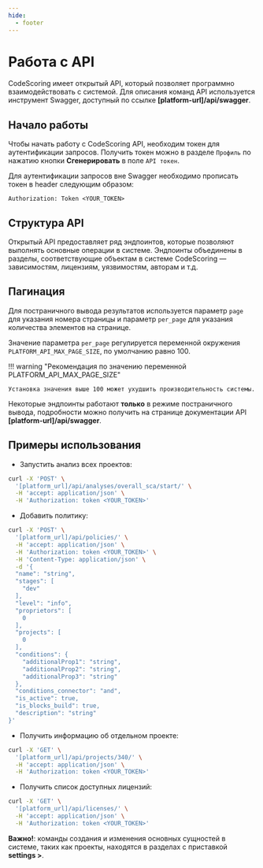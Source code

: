 ```yaml
---
hide:
  - footer
---
```


# Работа с API

CodeScoring имеет открытый API, который позволяет программно взаимодействовать с системой. Для описания команд API используется инструмент Swagger, доступный по ссылке **[platform-url]/api/swagger**.

## Начало работы

Чтобы начать работу с CodeScoring API, необходим токен для аутентификации запросов. Получить токен можно в разделе `Профиль` по нажатию кнопки **Сгенерировать** в поле `API токен`.

Для аутентификации запросов вне Swagger необходимо прописать токен в header следующим образом:

`Authorization: Token <YOUR_TOKEN>`

## Структура API

Открытый API предоставляет ряд эндпоинтов, которые позволяют выполнять основные операции в системе. Эндпоинты объединены в разделы, соответствующие объектам в системе CodeScoring — зависимостям, лицензиям, уязвимостям, авторам и т.д.

## Пагинация

Для постраничного вывода результатов используется параметр `page` для указания номера страницы и параметр `per_page` для указания количества элементов на странице.

Значение параметра `per_page` регулируется переменной окружения `PLATFORM_API_MAX_PAGE_SIZE`, по умолчанию равно 100.

!!! warning "Рекомендация по значению переменной PLATFORM_API_MAX_PAGE_SIZE"

    Установка значения выше 100 может ухудшить производительность системы.

Некоторые эндпоинты работают **только** в режиме постраничного вывода, подробности можно получить на странице документации API **[platform-url]/api/swagger**.

## Примеры использования

- Запустить анализ всех проектов:

```bash
curl -X 'POST' \
  '[platform_url]/api/analyses/overall_sca/start/' \
  -H 'accept: application/json' \
  -H 'Authorization: token <YOUR_TOKEN>'
```

- Добавить политику:

```bash
curl -X 'POST' \
  '[platform_url]/api/policies/' \
  -H 'accept: application/json' \
  -H 'Authorization: token <YOUR_TOKEN>' \
  -H 'Content-Type: application/json' \
  -d '{
  "name": "string",
  "stages": [
    "dev"
  ],
  "level": "info",
  "proprietors": [
    0
  ],
  "projects": [
    0
  ],
  "conditions": {
    "additionalProp1": "string",
    "additionalProp2": "string",
    "additionalProp3": "string"
  },
  "conditions_connector": "and",
  "is_active": true,
  "is_blocks_build": true,
  "description": "string"
}'
```

- Получить информацию об отдельном проекте:

```bash
curl -X 'GET' \
  '[platform_url]/api/projects/340/' \
  -H 'accept: application/json' \
  -H 'Authorization: token <YOUR_TOKEN>'
```

- Получить список доступных лицензий:

```bash
curl -X 'GET' \
  '[platform_url]/api/licenses/' \
  -H 'accept: application/json' \
  -H 'Authorization: token <YOUR_TOKEN>'
```

**Важно!**: команды создания и изменения основных сущностей в системе, таких как проекты, находятся в разделах с приставкой **settings >**.
